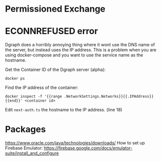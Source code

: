 # Permissioned Exchange

# ECONNREFUSED error
Dgraph does a horribly annoying thing where it wont use the DNS name of the server, but instead uses the IP address. This is a problem when you are using docker-compose and you want to use the service name as the hostname. 

Get the Container ID of the Dgraph server (alpha): 

    docker ps

Find the IP address of the container: 

    docker inspect -f '{{range .NetworkSettings.Networks}}{{.IPAddress}}{{end}}' <container id>

Edit `next-auth.ts` the hostname to the IP address. (line 18)



# Packages
https://www.oracle.com/java/technologies/downloads/
How to set up Firebase Emulator: https://firebase.google.com/docs/emulator-suite/install_and_configure